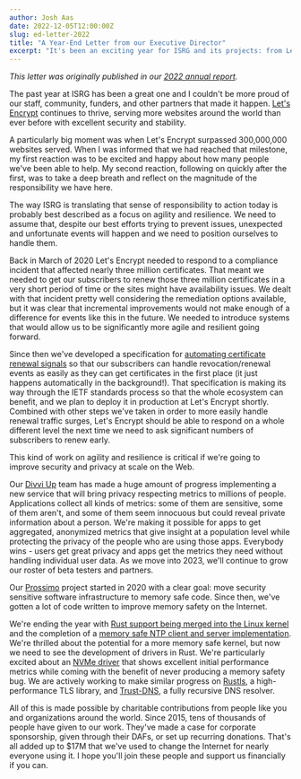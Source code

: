 ```yaml
---
author: Josh Aas
date: 2022-12-05T12:00:00Z
slug: ed-letter-2022
title: "A Year-End Letter from our Executive Director"
excerpt: "It's been an exciting year for ISRG and its projects: from Let's Encrypt issuing its three billionth certificate to Prossimo supporting the efforts to get Rust into the Linux kernel."
---
```


_This letter was originally published in our [2022 annual report](https://www.abetterinternet.org/documents/2022-ISRG-Annual-Report.pdf)._

The past year at ISRG has been a great one and I couldn't be more proud of our staff, community, funders, and other partners that made it happen. [Let's Encrypt](https://letsencrypt.org/) continues to thrive, serving more websites around the world than ever before with excellent security and stability.

A particularly big moment was when Let's Encrypt surpassed 300,000,000 websites served. When I was informed that we had reached that milestone, my first reaction was to be excited and happy about how many people we've been able to help. My second reaction, following on quickly after the first, was to take a deep breath and reflect on the magnitude of the responsibility we have here.

The way ISRG is translating that sense of responsibility to action today is probably best described as a focus on agility and resilience. We need to assume that, despite our best efforts trying to prevent issues, unexpected and unfortunate events will happen and we need to position ourselves to handle them.

Back in March of 2020 Let's Encrypt needed to respond to a compliance incident that affected nearly three million certificates. That meant we needed to get our subscribers to renew those three million certificates in a very short period of time or the sites might have availability issues. We dealt with that incident pretty well considering the remediation options available, but it was clear that incremental improvements would not make enough of a difference for events like this in the future. We needed to introduce systems that would allow us to be significantly more agile and resilient going forward.

Since then we've developed a specification for [automating certificate renewal signals](https://datatracker.ietf.org/doc/draft-ietf-acme-ari/00/) so that our subscribers can handle revocation/renewal events as easily as they can get certificates in the first place (it just happens automatically in the background!). That specification is making its way through the IETF standards process so that the whole ecosystem can benefit, and we plan to deploy it in production at Let's Encrypt shortly. Combined with other steps we've taken in order to more easily handle renewal traffic surges, Let's Encrypt should be able to respond on a whole different level the next time we need to ask significant numbers of subscribers to renew early.

This kind of work on agility and resilience is critical if we're going to improve security and privacy at scale on the Web.

Our [Divvi Up](https://divviup.org/) team has made a huge amount of progress implementing a new service that will bring privacy respecting metrics to millions of people. Applications collect all kinds of metrics: some of them are sensitive, some of them aren't, and some of them seem innocuous but could reveal private information about a person. We're making it possible for apps to get aggregated, anonymized metrics that give insight at a population level while protecting the privacy of the people who are using those apps. Everybody wins - users get great privacy and apps get the metrics they need without handling individual user data. As we move into 2023, we'll continue to grow our roster of beta testers and partners.

Our [Prossimo](https://www.memorysafety.org/) project started in 2020 with a clear goal: move security sensitive software infrastructure to memory safe code. Since then, we've gotten a lot of code written to improve memory safety on the Internet.

We're ending the year with [Rust support being merged into the Linux kernel](https://git.kernel.org/pub/scm/linux/kernel/git/torvalds/linux.git/commit/?id=8aebac82933ff1a7c8eede18cab11e1115e2062b) and the completion of a [memory safe NTP client and server implementation](https://github.com/memorysafety/ntpd-rs). We're thrilled about the potential for a more memory safe kernel, but now we need to see the development of drivers in Rust. We're particularly excited about an [NVMe driver](https://lpc.events/event/16/contributions/1180/attachments/1017/1961/deck.pdf) that shows excellent initial performance metrics while coming with the benefit of never producing a memory safety bug. We are actively working to make similar progress on [Rustls](https://www.memorysafety.org/initiative/rustls/), a high-performance TLS library, and [Trust-DNS](https://www.memorysafety.org/initiative/dns/), a fully recursive DNS resolver.

All of this is made possible by charitable contributions from people like you and organizations around the world. Since 2015, tens of thousands of people have given to our work. They've made a case for corporate sponsorship, given through their DAFs, or set up recurring donations. That's all added up to $17M that we've used to change the Internet for nearly everyone using it. I hope you'll join these people and support us financially if you can.
